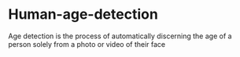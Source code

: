# Human-age-detection
Age detection is the process of automatically discerning the age of a person solely from a photo or video of their face
